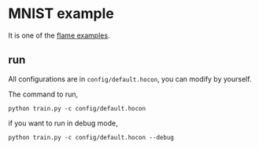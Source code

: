 # MNIST example

It is one of the [flame examples](https://github.com/chenyaofo/flame/tree/master/examples).

## run

All configurations are in ```config/default.hocon```,  you can modify by yourself.

The command to run,

``` shell
python train.py -c config/default.hocon
```

if you want to run in debug mode,
``` shell
python train.py -c config/default.hocon --debug
```